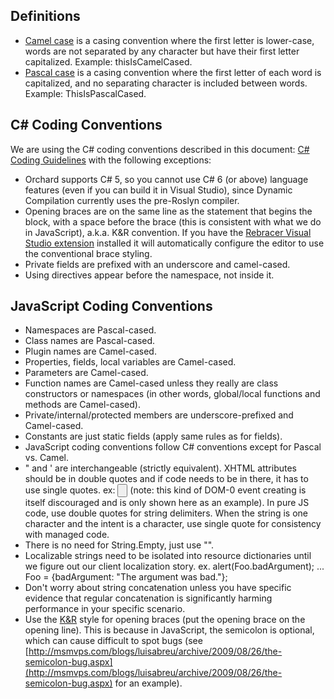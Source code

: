 

## Definitions
* [Camel case](http://en.wikipedia.org/wiki/CamelCase) is a casing convention where the first letter is lower-case, words are not separated by any character but have their first letter capitalized. Example: thisIsCamelCased.
* [Pascal case](http://c2.com/cgi/wiki?PascalCase) is a casing convention where the first letter of each word is capitalized, and no separating character is included between words. Example: ThisIsPascalCased.

## C# Coding Conventions

We are using the C# coding conventions described in this document: [C# Coding Guidelines](http://blogs.msdn.com/brada/articles/361363.aspx) with the following exceptions:

* Orchard supports C# 5, so you cannot use C# 6 (or above) language features (even if you can build it in Visual Studio), since Dynamic Compilation currently uses the pre-Roslyn compiler.
* Opening braces are on the same line as the statement that begins the block, with a space before the brace (this is consistent with what we do in JavaScript), a.k.a. K&R convention. If you have the [Rebracer Visual Studio extension](https://visualstudiogallery.msdn.microsoft.com/410e9b9f-65f3-4495-b68e-15567e543c58) installed it will automatically configure the editor to use the conventional brace styling.
* Private fields are prefixed with an underscore and camel-cased.
* Using directives appear before the namespace, not inside it.

## JavaScript Coding Conventions

* Namespaces are Pascal-cased.
* Class names are Pascal-cased.
* Plugin names are Camel-cased.
* Properties, fields, local variables are Camel-cased.
* Parameters are Camel-cased.
* Function names are Camel-cased unless they really are class constructors or namespaces (in other words, global/local functions and methods are Camel-cased).
* Private/internal/protected members are underscore-prefixed and Camel-cased.
* Constants are just static fields (apply same rules as for fields).
* JavaScript coding conventions follow C# conventions except for Pascal vs. Camel.
* " and ' are interchangeable (strictly equivalent). XHTML attributes should be in double quotes and if code needs to be in there, it has to use single quotes. ex: <input type="button" onclick="alert('Foo');"/> (note: this kind of DOM-0 event creating is itself discouraged and is only shown here as an example). In pure JS code, use double quotes for string delimiters. When the string is one character and the intent is a character, use single quote for consistency with managed code.
* There is no need for String.Empty, just use "".
* Localizable strings need to be isolated into resource dictionaries until we figure out our client localization story. ex. alert(Foo.badArgument); ... Foo = {badArgument: "The argument was bad."};
* Don't worry about string concatenation unless you have specific evidence that regular concatenation is significantly harming performance in your specific scenario.
* Use the [K&R](http://en.wikipedia.org/wiki/Indent_style) style for opening braces (put the opening brace on the opening line). This is because in JavaScript, the semicolon is optional, which can cause difficult to spot bugs (see [http://msmvps.com/blogs/luisabreu/archive/2009/08/26/the-semicolon-bug.aspx](http://msmvps.com/blogs/luisabreu/archive/2009/08/26/the-semicolon-bug.aspx) for an example).
